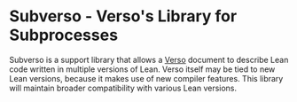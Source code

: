 # Subverso - Verso's Library for Subprocesses

Subverso is a support library that allows a
[Verso](https://github.com/leanprover/verso) document to describe Lean
code written in multiple versions of Lean. Verso itself may be tied to
new Lean versions, because it makes use of new compiler features. This
library will maintain broader compatibility with various Lean versions.



